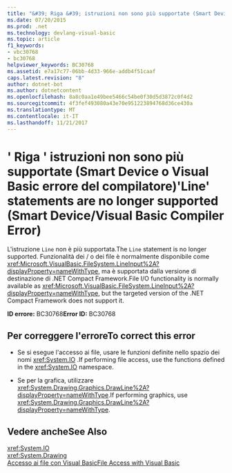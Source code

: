 ```yaml
---
title: "&#39; Riga &#39; istruzioni non sono più supportate (Smart Device Visual Basic errore del compilatore)"
ms.date: 07/20/2015
ms.prod: .net
ms.technology: devlang-visual-basic
ms.topic: article
f1_keywords:
- vbc30768
- bc30768
helpviewer_keywords: BC30768
ms.assetid: e7a17c77-06bb-4d33-966e-addb4f51caaf
caps.latest.revision: "8"
author: dotnet-bot
ms.author: dotnetcontent
ms.openlocfilehash: 8a8c0aa1e49bee5466c54be0f30d5d3872c0f4d2
ms.sourcegitcommit: 4f3fef493080a43e70e951223894768d36ce430a
ms.translationtype: MT
ms.contentlocale: it-IT
ms.lasthandoff: 11/21/2017
---
```

# <a name="39line39-statements-are-no-longer-supported-smart-devicevisual-basic-compiler-error"></a><span data-ttu-id="25b9e-102">&#39; Riga &#39; istruzioni non sono più supportate (Smart Device o Visual Basic errore del compilatore)</span><span class="sxs-lookup"><span data-stu-id="25b9e-102">&#39;Line&#39; statements are no longer supported (Smart Device/Visual Basic Compiler Error)</span></span>
<span data-ttu-id="25b9e-103">L'istruzione `Line` non è più supportata.</span><span class="sxs-lookup"><span data-stu-id="25b9e-103">The `Line` statement is no longer supported.</span></span> <span data-ttu-id="25b9e-104">Funzionalità dei / o dei file è normalmente disponibile come <xref:Microsoft.VisualBasic.FileSystem.LineInput%2A?displayProperty=nameWithType>, ma è supportata dalla versione di destinazione di .NET Compact Framework.</span><span class="sxs-lookup"><span data-stu-id="25b9e-104">File I/O functionality is normally available as <xref:Microsoft.VisualBasic.FileSystem.LineInput%2A?displayProperty=nameWithType>, but the targeted version of the .NET Compact Framework does not support it.</span></span>  
  
 <span data-ttu-id="25b9e-105">**ID errore:** BC30768</span><span class="sxs-lookup"><span data-stu-id="25b9e-105">**Error ID:** BC30768</span></span>  
  
## <a name="to-correct-this-error"></a><span data-ttu-id="25b9e-106">Per correggere l'errore</span><span class="sxs-lookup"><span data-stu-id="25b9e-106">To correct this error</span></span>  
  
-   <span data-ttu-id="25b9e-107">Se si esegue l'accesso ai file, usare le funzioni definite nello spazio dei nomi <xref:System.IO> .</span><span class="sxs-lookup"><span data-stu-id="25b9e-107">If performing file access, use the functions defined in the <xref:System.IO> namespace.</span></span>  
  
-   <span data-ttu-id="25b9e-108">Se per la grafica, utilizzare <xref:System.Drawing.Graphics.DrawLine%2A?displayProperty=nameWithType>.</span><span class="sxs-lookup"><span data-stu-id="25b9e-108">If performing graphics, use <xref:System.Drawing.Graphics.DrawLine%2A?displayProperty=nameWithType>.</span></span>  
  
## <a name="see-also"></a><span data-ttu-id="25b9e-109">Vedere anche</span><span class="sxs-lookup"><span data-stu-id="25b9e-109">See Also</span></span>  
 <xref:System.IO>  
 <xref:System.Drawing>  
 [<span data-ttu-id="25b9e-110">Accesso ai file con Visual Basic</span><span class="sxs-lookup"><span data-stu-id="25b9e-110">File Access with Visual Basic</span></span>](../../visual-basic/developing-apps/programming/drives-directories-files/file-access.md)
